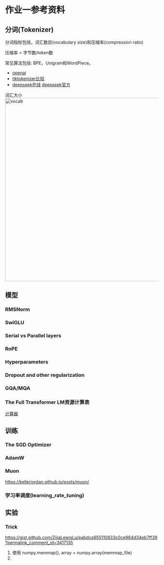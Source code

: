 # 作业一参考资料
## 分词(Tokenizer)
分词指标包括，词汇数目(vocabulary size)和压缩率(compression ratio)

压缩率 = 字节数/token数 

常见算法包括: BPE，Unigram和WordPiece。

- [openai](https://platform.openai.com/tokenizer)
- [tiktokenizer比较](https://tiktokenizer.vercel.app/)
- [deepseek在线](https://lunary.ai/deepseek-tokenizer) [deepseek官方](https://api-docs.deepseek.com/quick_start/token_usage)

词汇大小
<img src="https://github.com/user-attachments/assets/4526866f-c433-4f4b-8e66-da5c7e25b8f6" alt="vocab" width="600"/>


## 模型
### RMSNorm

### SwiGLU


### Serial vs Parallel layers

### RoPE

### Hyperparameters

### Dropout and other regularization

### GQA/MQA

### The Full Transformer LM资源计算表
[计算器](https://docs.google.com/spreadsheets/d/1LebxBI5lkoNdMFEBIOIEnHylSvvzoC8xvWMBcXwjy7U/edit?usp=sharing)

## 训练

### The SGD Optimizer

### AdamW

### Muon
https://kellerjordan.github.io/posts/muon/

### 学习率调度(learning_rate_tuning)

## 实验

### Trick
https://gist.github.com/ZijiaLewisLu/eabdca955110833c0ce984d34eb7ff39?permalink_comment_id=3417135
1. 使用 numpy.memmap(), array = numpy.array(memmap_file)
2. 
